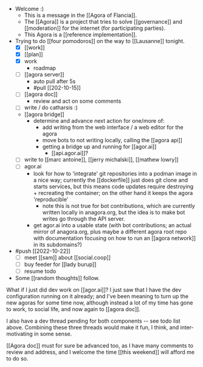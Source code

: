 - Welcome :)
  - This is a message in the [[Agora of Flancia]].
  - The [[Agora]] is a project that tries to solve [[governance]] and [[moderation]] for the internet (for participating parties).
  - This Agora is a [[reference implementation]].
- Trying to do [[four pomodoros]] on the way to [[Lausanne]] tonight.
  - [x] [[work]]
  - [x] [[plan]]
  - [x] work
    - roadmap
  - [ ] [[agora server]]
    - auto pull after 5s
    - #pull [[202-10-15]]
  - [ ] [[agora doc]]
    - review and act on some comments
  - [ ] write / do catharsis :)
  - [[agora bridge]]
    - determine and advance next action for one/more of:
      - add writing from the web interface / a web editor for the agora 
      - move bots to not writing locally, calling the [[agora api]]
      - getting a bridge up and running for [[agor.ai]]
        - [[api.agor.ai]]?
  - [ ] write to [[marc antoine]], [[jerry michalski]], [[mathew lowry]]
  - [ ] agor.ai
    - look for how to 'integrate' git repositories into a podman image in a nice way; currently the [[dockerfile]] just does git clone and starts services, but this means code updates require destroying + recreating the container; on the other hand it keeps the agora 'reproducible'
      - note this is not true for bot contributions, which are currently written locally in anagora.org, but the idea is to make bot writes go through the API server.
    - get agor.ai into a usable state (with bot contributions; an actual mirror of anagora.org, plus maybe a different agora root repo with documentation focusing on how to run an [[agora network]] in its subdomains?)
- #push [[2022-10-22]]
  - [ ] meet [[sam]] about [[social.coop]]
  - [ ] buy feeder for [[lady burup]]
  - [ ] resume todo
- Some [[random thoughts]] follow.

What if I just did dev work on [[agor.ai]]? I just saw that I have the dev configuration running on it already; and I've been meaning to turn up the new agoras for some time now, although instead a lot of my time has gone to work, to social life, and now again to [[agora doc]]. 

I also have a dev thread pending for both components -- see todo list above. Combining these three threads would make it fun, I think, and inter-motivating in some sense.

[[Agora doc]] must for sure be advanced too, as I have many comments to review and address, and I welcome the time [[this weekend]] will afford me to do so.
